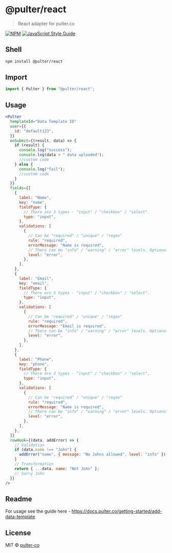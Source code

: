 # @pulter/react

> React adapter for pulter.co

[![NPM](https://img.shields.io/npm/v/@pulter/react.svg)](https://www.npmjs.com/package/@pulter/react) [![JavaScript Style Guide](https://img.shields.io/badge/code_style-standard-brightgreen.svg)](https://standardjs.com)

## Shell

```bash
npm install @pulter/react
```

## Import

```js
import { Pulter } from "@pulter/react";
```

## Usage

```jsx
<Pulter
  templateId="Data Template ID"
  user={{
    id: "default123",
  }}
  onSubmit={(result, data) => {
    if (result) {
      console.log("success");
      console.log(data + " data uploaded");
      //custom code
    } else {
      console.log("fail");
      //custom code
    }
  }}
  fields={[
    {
      label: "Name",
      key: "name",
      fieldType: {
        // There are 3 types - "input" / "checkbox" / "select".
        type: "input",
      },
      validations: [
        {
          // Can be "required" / "unique" / "regex"
          rule: "required",
          errorMessage: "Name is required",
          // There can be "info" / "warning" / "error" levels. Optional. Default "error".
          level: "error",
        },
      ],
    },
    {
      label: "Email",
      key: "email",
      fieldType: {
        // There are 3 types - "input" / "checkbox" / "select".
        type: "input",
      },
      validations: [
        {
          // Can be "required" / "unique" / "regex"
          rule: "required",
          errorMessage: "Email is required",
          // There can be "info" / "warning" / "error" levels. Optional. Default "error".
          level: "error",
        },
      ],
    },
    {
      label: "Phone",
      key: "phone",
      fieldType: {
        // There are 3 types - "input" / "checkbox" / "select".
        type: "input",
      },
      validations: [
        {
          // Can be "required" / "unique" / "regex"
          rule: "required",
          errorMessage: "Name is required",
          // There can be "info" / "warning" / "error" levels. Optional. Default "error".
          level: "error",
        },
      ],
    },
  ]}
  rowHook={(data, addError) => {
    // Validation
    if (data.name !== "John") {
      addError("name", { message: "No Johns allowed", level: "info" });
    }
    // Transformation
    return { ...data, name: "Not John" };
    // Sorry John
  }}
/>
```

## Readme

For usage see the guide here - https://docs.pulter.co/getting-started/add-data-template

## License

MIT © [pulter-co](https://github.com/PulterHQ/react-adapter)
